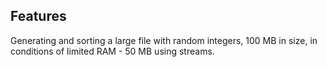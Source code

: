 ## Features

Generating and sorting a large file with random integers, 100 MB in size, in conditions of limited RAM - 50 MB using streams.